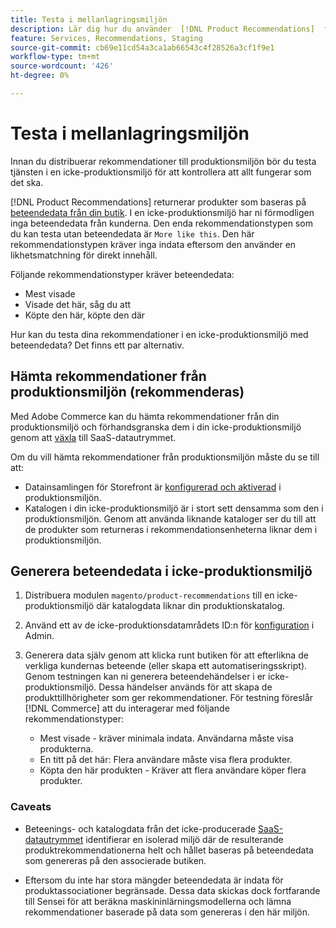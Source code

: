 ```yaml
---
title: Testa i mellanlagringsmiljön
description: Lär dig hur du använder  [!DNL Product Recommendations]  från din produktionsmiljö i din staging-miljö i testningssyfte.
feature: Services, Recommendations, Staging
source-git-commit: cb69e11cd54a3ca1ab66543c4f28526a3cf1f9e1
workflow-type: tm+mt
source-wordcount: '426'
ht-degree: 0%

---
```


# Testa i mellanlagringsmiljön

Innan du distribuerar rekommendationer till produktionsmiljön bör du testa tjänsten i en icke-produktionsmiljö för att kontrollera att allt fungerar som det ska.

[!DNL Product Recommendations] returnerar produkter som baseras på [beteendedata från din butik](events.md). I en icke-produktionsmiljö har ni förmodligen inga beteendedata från kunderna. Den enda rekommendationstypen som du kan testa utan beteendedata är `More like this`. Den här rekommendationstypen kräver inga indata eftersom den använder en likhetsmatchning för direkt innehåll.

Följande rekommendationstyper kräver beteendedata:

- Mest visade
- Visade det här, såg du att
- Köpte den här, köpte den där

Hur kan du testa dina rekommendationer i en icke-produktionsmiljö med beteendedata? Det finns ett par alternativ.

## Hämta rekommendationer från produktionsmiljön (rekommenderas)

Med Adobe Commerce kan du hämta rekommendationer från din produktionsmiljö och förhandsgranska dem i din icke-produktionsmiljö genom att [växla](settings.md) till SaaS-datautrymmet.

Om du vill hämta rekommendationer från produktionsmiljön måste du se till att:

- Datainsamlingen för Storefront är [konfigurerad och aktiverad](install-configure.md) i produktionsmiljön.
- Katalogen i din icke-produktionsmiljö är i stort sett densamma som den i produktionsmiljön. Genom att använda liknande kataloger ser du till att de produkter som returneras i rekommendationsenheterna liknar dem i produktionsmiljön.

## Generera beteendedata i icke-produktionsmiljö

1. Distribuera modulen `magento/product-recommendations` till en icke-produktionsmiljö där katalogdata liknar din produktionskatalog.

1. Använd ett av de icke-produktionsdatamrådets ID:n för [konfiguration](../landing/saas.md#saas-configuration) i Admin.

1. Generera data själv genom att klicka runt butiken för att efterlikna de verkliga kundernas beteende (eller skapa ett automatiseringsskript). Genom testningen kan ni generera beteendehändelser i er icke-produktionsmiljö. Dessa händelser används för att skapa de produkttillhörigheter som ger rekommendationer. För testning föreslår [!DNL Commerce] att du interagerar med följande rekommendationstyper:

   - Mest visade - kräver minimala indata. Användarna måste visa produkterna.
   - En titt på det här: Flera användare måste visa flera produkter.
   - Köpta den här produkten - Kräver att flera användare köper flera produkter.

### Caveats

- Beteenings- och katalogdata från det icke-producerade [SaaS-datautrymmet](../landing/saas.md#saas-configuration) identifierar en isolerad miljö där de resulterande produktrekommendationerna helt och hållet baseras på beteendedata som genereras på den associerade butiken.

- Eftersom du inte har stora mängder beteendedata är indata för produktassociationer begränsade. Dessa data skickas dock fortfarande till Sensei för att beräkna maskininlärningsmodellerna och lämna rekommendationer baserade på data som genereras i den här miljön.

